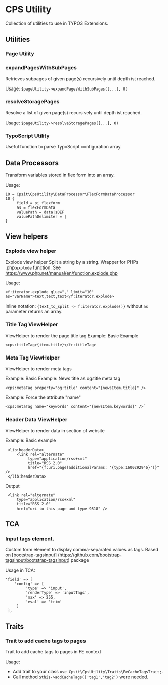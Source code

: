 CPS Utility
==============================================================

Collection of utilities to use in TYPO3 Extensions.

## Utilities

### Page Utility

### expandPagesWithSubPages

Retrieves subpages of given page(s)  recursively until depth ist reached.

Usage: `$pageUtility->expandPagesWithSubPages([...], 0)`

### resolveStoragePages

Resolve a list of given page(s)  recursively until depth ist reached.

Usage: `$pageUtility->resolveStoragePages([...], 0)`

### TypoScript Utility

Useful function to parse TypoScript configuration array.

## Data Processors

Transform variables stored in flex form into an array.

Usage:

```
10 = Cpsit\CpsUtility\DataProcessor\FlexFormDataProcessor
10 {
     field = pi_flexform
     as = flexFormData
     valuePath = data|sDEF
     valuePathDelimiter = |
}
```

## View helpers

### Explode view helper

Explode view helper Split a string by a string.
Wrapper for PHPs :php:`explode` function.
See https://www.php.net/manual/en/function.explode.php

Usage:

```
<f:iterator.explode glue="," limit="10" as="varName">text,text,text</f:iterator.explode>
```

Inline notation: `{text_to_split -> f:iterator.explode()}` without `as` parameter returns an array.

### Title Tag ViewHelper

ViewHelper to render the page title tag
Example: Basic Example

```
<cps:titleTag>{item.title}</fr:titleTag>
```

### Meta Tag ViewHelper

ViewHelper to render meta tags

Example: Basic Example: News title as og:title meta tag
```
<cps:metaTag property="og:title" content="{newsItem.title}" />
```
Example: Force the attribute "name"
```
<cps:metaTag name="keywords" content="{newsItem.keywords}" />`
```

### Header Data ViewHelper

ViewHelper to render data in <head> section of website

Example: Basic example

```
 <lib:headerData>
     <link rel="alternate"
          type="application/rss+xml"
          title="RSS 2.0"
          href="{f:uri.page(additionalParams: '{type:1600292946}')}" />
 </lib:headerData>
```

Output

```
 <link rel="alternate"
     type="application/rss+xml"
     title="RSS 2.0"
     href="uri to this page and type 9818" />
```

## TCA

### Input tags element.

Custom form element to display comma-separated values as tags. Based on  [bootstrap-tagsinput] (https://github.com/bootstrap-tagsinput/bootstrap-tagsinput) package

Usage in TCA:

```
'field' => [
    'config' => [
         'type' => 'input',
         'renderType' => 'inputTags',
         'max' => 255,
         'eval' => 'trim'
     ]
 ],
```

## Traits

### Trait to add cache tags to pages

Trait to add cache tags to pages in FE context

Usage:
- Add trait to your class `use Cpsit\CpsUtility\Traits\FeCacheTagsTrait;`.
- Call method `$this->addCacheTags(['tag1','tag2')` were needed.
